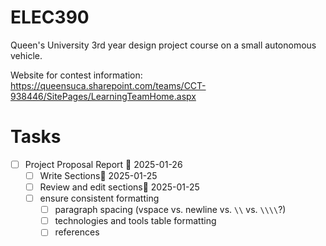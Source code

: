 # ELEC390
Queen's University 3rd year design project course on a small autonomous vehicle. 

Website for contest information: https://queensuca.sharepoint.com/teams/CCT-938446/SitePages/LearningTeamHome.aspx

# Tasks
- [ ] Project Proposal Report 📅 2025-01-26 
    - [ ] Write Sections📅 2025-01-25 
    - [ ] Review and edit sections🛫 2025-01-25 
    - [ ] ensure consistent formatting
        - [ ] paragraph spacing (vspace vs. newline vs. `\\` vs. `\\\\`?)
        - [ ] technologies and tools table formatting
        - [ ] references